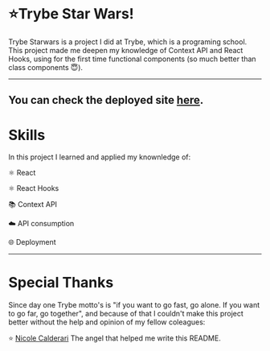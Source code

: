 
# ⭐Trybe Star Wars!

Trybe Starwars is a project I did at Trybe, which is a programing school. This project made me deepen my knowledge of Context API and React Hooks, using for the first time functional components (so much better than class components 😇).

---

## You can check the deployed site [here](https://maurocorreia-starwars.netlify.app/).


# Skills
In this project I learned and applied my knownledge of:

  ⚛️ React

  ⚛️ React Hooks

  📚 Context API

  ☁️ API consumption

  🌐 Deployment

---

# Special Thanks

Since day one Trybe motto's is "if you want to go fast, go alone. If you want to go far, go together", and because of that I couldn't make this project better without the help and opinion of my fellow coleagues: 

⭐ [Nicole Calderari](https://github.com/Satanikole) The angel that helped me write this README.
<br>
<br>



